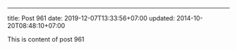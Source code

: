 ---
title: Post 961
date: 2019-12-07T13:33:56+07:00
updated: 2014-10-20T08:48:10+07:00

This is content of post 961